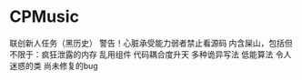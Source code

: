 # CPMusic
联创新人任务（黑历史）
警告！心脏承受能力弱者禁止看源码
内含屎山，包括但不限于：疯狂泄露的内存 乱用组件 代码耦合度升天 多种诡异写法 低能算法 令人迷惑的类 尚未修复的bug
